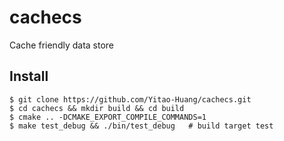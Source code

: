 # cachecs

Cache friendly data store

## Install
```console
$ git clone https://github.com/Yitao-Huang/cachecs.git
$ cd cachecs && mkdir build && cd build
$ cmake .. -DCMAKE_EXPORT_COMPILE_COMMANDS=1
$ make test_debug && ./bin/test_debug   # build target test
```